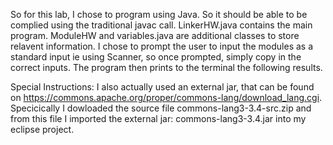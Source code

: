 So for this lab, I chose to program using Java. So it should be able to be complied using the traditional javac call.
LinkerHW.java contains the main program. ModuleHW and variables.java are additional classes to store relavent information. 
I chose to prompt the user to input the modules as a standard input ie using Scanner, so once prompted, simply copy in the correct inputs.
The program then prints to the terminal the following results. 


Special Instructions:
	I also actually used an external jar, that can be found on https://commons.apache.org/proper/commons-lang/download_lang.cgi.
	Specicically I dowloaded the source file commons-lang3-3.4-src.zip and from this file I imported the external jar: commons-lang3-3.4.jar 
	into my eclipse project. 


